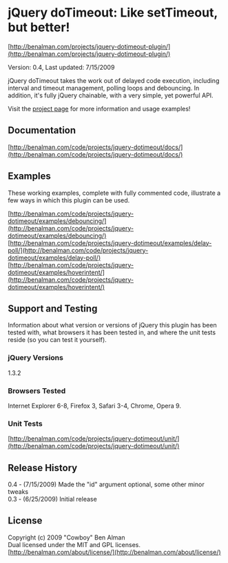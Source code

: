 # jQuery doTimeout: Like setTimeout, but better! #
[http://benalman.com/projects/jquery-dotimeout-plugin/](http://benalman.com/projects/jquery-dotimeout-plugin/)

Version: 0.4, Last updated: 7/15/2009

jQuery doTimeout takes the work out of delayed code execution, including interval and timeout management, polling loops and debouncing. In addition, it's fully jQuery chainable, with a very simple, yet powerful API.

Visit the [project page](http://benalman.com/projects/jquery-dotimeout-plugin/) for more information and usage examples!


## Documentation ##
[http://benalman.com/code/projects/jquery-dotimeout/docs/](http://benalman.com/code/projects/jquery-dotimeout/docs/)


## Examples ##
These working examples, complete with fully commented code, illustrate a few
ways in which this plugin can be used.

[http://benalman.com/code/projects/jquery-dotimeout/examples/debouncing/](http://benalman.com/code/projects/jquery-dotimeout/examples/debouncing/)  
[http://benalman.com/code/projects/jquery-dotimeout/examples/delay-poll/](http://benalman.com/code/projects/jquery-dotimeout/examples/delay-poll/)  
[http://benalman.com/code/projects/jquery-dotimeout/examples/hoverintent/](http://benalman.com/code/projects/jquery-dotimeout/examples/hoverintent/)


## Support and Testing ##
Information about what version or versions of jQuery this plugin has been
tested with, what browsers it has been tested in, and where the unit tests
reside (so you can test it yourself).

### jQuery Versions ###
1.3.2

### Browsers Tested ###
Internet Explorer 6-8, Firefox 3, Safari 3-4, Chrome, Opera 9.

### Unit Tests ###
[http://benalman.com/code/projects/jquery-dotimeout/unit/](http://benalman.com/code/projects/jquery-dotimeout/unit/)


## Release History ##

0.4 - (7/15/2009) Made the "id" argument optional, some other minor tweaks  
0.3 - (6/25/2009) Initial release


## License ##
Copyright (c) 2009 "Cowboy" Ben Alman  
Dual licensed under the MIT and GPL licenses.  
[http://benalman.com/about/license/](http://benalman.com/about/license/)
